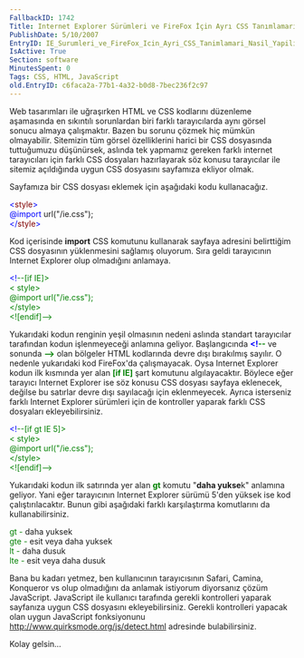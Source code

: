```yaml
---
FallbackID: 1742
Title: Internet Explorer Sürümleri ve FireFox İçin Ayrı CSS Tanımlamarı Nasıl Yapılır?
PublishDate: 5/10/2007
EntryID: IE_Surumleri_ve_FireFox_Icin_Ayri_CSS_Tanimlamari_Nasil_Yapilir
IsActive: True
Section: software
MinutesSpent: 0
Tags: CSS, HTML, JavaScript
old.EntryID: c6faca2a-77b1-4a32-b0d8-7bec236f2c97
---
```

Web tasarımları ile uğraşırken HTML ve CSS kodlarını düzenleme
aşamasında en sıkıntılı sorunlardan biri farklı tarayıcılarda aynı
görsel sonucu almaya çalışmaktır. Bazen bu sorunu çözmek hiç mümkün
olmayabilir. Sitemizin tüm görsel özelliklerini harici bir CSS
dosyasında tuttuğumuzu düşünürsek, aslında tek yapmamız gereken farklı
internet tarayıcıları için farklı CSS dosyaları hazırlayarak söz konusu
tarayıcılar ile sitemiz açıldığında uygun CSS dosyasını sayfamıza
ekliyor olmak.

Sayfamıza bir CSS dosyası eklemek için aşağıdaki kodu kullanacağız.

<span style="color: blue;">\<</span><span
style="color: maroon;">style</span><span style="color: blue;">\></span>\
<span style="color: blue;">@import</span><span> url("/ie.css");</span>\
<span style="color: blue;">\</</span><span
style="color: maroon;">style</span><span style="color: blue;">\></span>

Kod içerisinde **import** CSS komutunu kullanarak sayfaya adresini
belirttiğim CSS dosyasının yüklenmesini sağlamış oluyorum. Sıra geldi
tarayıcının Internet Explorer olup olmadığını anlamaya.

<span style="color: blue;">\<!</span><span style="color: green;">--[if
IE]\></span>\
<span style="color: green;">\< style\></span>\
<span style="color: green;">@import url("/ie.css");</span>\
<span style="color: green;">\</style\></span>\
<span style="color: green;">\<![endif]--</span><span
style="color: blue;">\></span>

Yukarıdaki kodun renginin yeşil olmasının nedeni aslında standart
tarayıcılar tarafından kodun işlenmeyeceği anlamına geliyor.
Başlangıcında **<span style="color: blue;">\<!</span>**<span
style="color: green;">**--** </span>ve sonunda **<span
style="color: green;">--</span>**<span style="color: blue;">**\>**
</span>olan bölgeler HTML kodlarında devre dışı bırakılmış sayılır. O
nedenle yukarıdaki kod FireFox'da çalışmayacak. Oysa Internet Explorer
kodun ilk kısmında yer alan <span style="color: green;">**[if IE]**
</span>şart komutunu algılayacaktır. Böylece eğer tarayıcı Internet
Explorer ise söz konusu CSS dosyası sayfaya eklenecek, değilse bu
satırlar devre dışı sayılacağı için eklenmeyecek. Ayrıca isterseniz
farklı Internet Explorer sürümleri için de kontroller yaparak farklı CSS
dosyaları ekleyebilirsiniz.

<span style="color: blue;">\<!</span><span style="color: green;">--[if
gt IE 5]\></span>\
<span style="color: green;">\< style\></span>\
<span style="color: green;">@import url("/ie.css");</span>\
<span style="color: green;">\</style\></span>\
<span style="color: green;">\<![endif]--</span><span
style="color: blue;">\></span>

Yukarıdaki kodun ilk satırında yer alan <span
style="color: green;">**gt** </span>komutu "**daha yukse**k" anlamına
geliyor. Yani eğer tarayıcının Internet Explorer sürümü 5'den yüksek ise
kod çalıştırılacaktır. Bunun gibi aşağıdaki farklı karşılaştırma
komutlarını da kullanabilirsiniz.

<span style="color: green;">gt - </span>daha yuksek\
<span style="color: green;">gte - </span>esit veya daha yuksek\
<span style="color: green;">lt - </span>daha dusuk\
<span style="color: green;">lte - </span>esit veya daha dusuk

Bana bu kadarı yetmez, ben kullanıcının tarayıcısının Safari, Camina,
Konqueror vs olup olmadığını da anlamak istiyorum diyorsanız çözüm
JavaScript. JavaScript ile kullanıcı tarafında gerekli kontrolleri
yaparak sayfanıza uygun CSS dosyasını ekleyebilirsiniz. Gerekli
kontrolleri yapacak olan uygun JavaScript fonksiyonunu
<http://www.quirksmode.org/js/detect.html> adresinde bulabilirsiniz.

Kolay gelsin...


